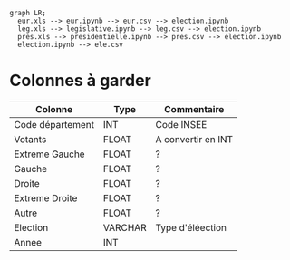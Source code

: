 ```mermaid
graph LR;
  eur.xls --> eur.ipynb --> eur.csv --> election.ipynb
  leg.xls --> legislative.ipynb --> leg.csv --> election.ipynb
  pres.xls --> presidentielle.ipynb --> pres.csv --> election.ipynb
  election.ipynb --> ele.csv
```

# Colonnes à garder

| Colonne          | Type    | Commentaire        |
|------------------|---------|--------------------|
| Code département | INT     | Code INSEE         |
| Votants          | FLOAT   | A convertir en INT |
| Extreme Gauche   | FLOAT   | ?                  |
| Gauche           | FLOAT   | ?                  |
| Droite           | FLOAT   | ?                   |
| Extreme Droite   | FLOAT   |  ?                  |
| Autre            | FLOAT   |    ?                |
| Election         | VARCHAR | Type d'éléection   |
| Annee            | INT     |                    |
